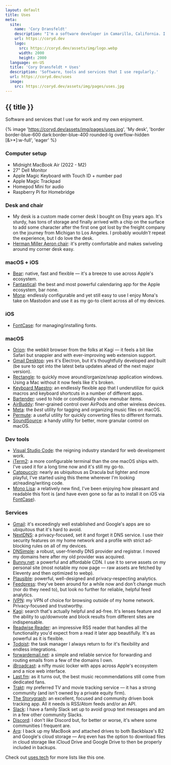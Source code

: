 ```yaml
---
layout: default
title: Uses
meta:
  site:
    name: 'Cory Dransfeldt'
    description: "I'm a software developer in Camarillo, California. I enjoy hanging out with my beautiful family and 4 rescue dogs, technology, automation, music, writing, reading and tv and movies."
    url: https://coryd.dev
    logo:
      src: https://coryd.dev/assets/img/logo.webp
      width: 2000
      height: 2000
  language: en-US
  title: 'Cory Dransfeldt • Uses'
  description: 'Software, tools and services that I use regularly.'
  url: https://coryd.dev/uses
  image:
    src: https://coryd.dev/assets/img/pages/uses.jpg
---
```


<h2
  class="m-0 text-xl font-black leading-tight tracking-normal dark:text-gray-200 md:text-2xl mb-2"
>
  {{ title }}
</h2>

Software and services that I use for work and my own enjoyment.

{% image 'https://coryd.dev/assets/img/pages/uses.jpg', 'My desk', 'border border-blue-600 dark:border-blue-400 rounded-lg overflow-hidden [&>*]:w-full', 'eager' %}

<h3 className="text-xl font-extrabold leading-9 tracking-tight text-gray-900 dark:text-gray-100 sm:text-2xl sm:leading-10 md:text-4xl md:leading-14">Computer setup</h3>

- Midnight MacBook Air (2022 - M2)
- 27" Dell Monitor
- Apple Magic Keyboard with Touch ID + number pad
- Apple Magic Trackpad
- Homepod Mini for audio
- Raspberry Pi for Homebridge

<h3 className="text-xl font-extrabold leading-9 tracking-tight text-gray-900 dark:text-gray-100 sm:text-2xl sm:leading-10 md:text-4xl md:leading-14">Desk and chair</h3>

- My desk is a custom made corner desk I bought on Etsy years ago. It's sturdy, has tons of storage and finally arrived with a chip on the surface to add some character after the first one got lost by the freight company on the journey from Michigan to Los Angeles. I probably _wouldn't_ repeat the experience, but I do love the desk.
- [Herman Miller Aeron chair](https://www.hermanmiller.com/products/seating/office-chairs/aeron-chairs/): it's pretty comfortable and makes swiveling around my corner desk easy.

<h3 className="text-xl font-extrabold leading-9 tracking-tight text-gray-900 dark:text-gray-100 sm:text-2xl sm:leading-10 md:text-4xl md:leading-14">macOS + iOS</h3>

- [Bear](https://bear.app): native, fast and flexible — it's a breeze to use across Apple's ecosystem.
- [Fantastical](https://flexibits.com/fantastical): the best and most powerful calendaring app for the Apple ecosystem, bar none.
- [Mona](https://mastodon.social/@MonaApp): endlessly configurable and yet still easy to use I enjoy Mona's take on Mastodon and use it as my go-to client across all of my devices.

<h3 className="text-xl font-extrabold leading-9 tracking-tight text-gray-900 dark:text-gray-100 sm:text-2xl sm:leading-10 md:text-4xl md:leading-14">iOS</h3>

- [FontCase](https://apps.apple.com/us/app/fontcase-manage-your-type/id1205074470): for managing/installing fonts.

<h3 className="text-xl font-extrabold leading-9 tracking-tight text-gray-900 dark:text-gray-100 sm:text-2xl sm:leading-10 md:text-4xl md:leading-14">macOS</h3>

- [Orion](https://kagi.com/orion/): the webkit browser from the folks at Kagi — it feels a bit like Safari but snappier and with ever-improving web extension support.
- [Gmail Desktop](https://github.com/timche/gmail-desktop): yes it's Electron, but it's thoughtfully developed and built (be sure to opt into the latest beta updates ahead of the next major version).
- [Rectangle](https://rectangleapp.com): to quickly move around/organize/snap application windows. Using a Mac without it now feels like it's broken.
- [Keyboard Maestro](https://www.keyboardmaestro.com): an endlessly flexible app that I underutilize for quick macros and keyboard shortcuts in a number of different apps.
- [Bartender](https://www.macbartender.com): used to hide or conditionally show menubar items.
- [AirBuddy](https://v2.airbuddy.app): finer-grained control over AirPods and other wireless devices.
- [Meta](https://www.nightbirdsevolve.com/meta): the _best_ utility for tagging and organizing music files on macOS.
- [Permute](https://software.charliemonroe.net/permute): a useful utility for quickly converting files to different formats.
- [SoundSource](https://rogueamoeba.com/soundsource): a handy utility for better, more granular control on macOS.

<h3 className="text-xl font-extrabold leading-9 tracking-tight text-gray-900 dark:text-gray-100 sm:text-2xl sm:leading-10 md:text-4xl md:leading-14">Dev tools</h3>

- [Visual Studio Code](https://code.visualstudio.com): the reigning industry standard for web development work.
- [iTerm2](https://iterm2.com): a more configurable terminal than the one macOS ships with. I've used it for a long time now and it's still my go-to.
- [Catppuccin](https://github.com/catppuccin): nearly as ubiquitous as Dracula but lighter and more playful, I've started using this theme wherever I'm looking at/reading/writing code.
- [Mono Lisa](https://monolisa.dev): a relatively new find, I've been enjoying how pleasant and readable this font is (and have even gone so far as to install it on iOS via [FontCase](https://apps.apple.com/us/app/fontcase-manage-your-type/id1205074470)).

<h3 className="text-xl font-extrabold leading-9 tracking-tight text-gray-900 dark:text-gray-100 sm:text-2xl sm:leading-10 md:text-4xl md:leading-14">Services</h3>

- [Gmail](https://www.google.com/gmail/about): it's exceedingly well established and Google's apps are so ubiquitous that it's hard to avoid.
- <a class="plausible-event-name=NextDNS+referral" href="https://nextdns.io/?from=m56mt3z6">NextDNS</a>: a privacy-focused, set it and forget it DNS service. I use their security features on my home network and a profile with strict ad-blocking rules on all of my devices.
- <a class="plausible-event-name=DNSimple+referral" href="https://dnsimple.com/r/3a7cbb9e15df8f">DNSimple</a>: a robust, user-friendly DNS provider and registrar. I moved my domains here after my old provider was acquired.
- <a class="plausible-event-name=bunny+referral" href="https://bunny.net?ref=revw3mehej">Bunny.net</a>: a powerful and affordable CDN. I use it to serve assets on my personal site (most notable my now page — raw assets are fetched by Eleventy and then optimized to webp).
- [Plausible](https://plausible.io): powerful, well-designed and privacy-respecting analytics.
- <a class="plausible-event-name=Feedpress+referral" href="https://feedpress.com/?affid=34370">Feedpress</a>: they've been around for a while now and don't change much (nor do they need to), but look no further for reliable, helpful feed analytics.
- [IVPN](https://www.ivpn.net): my VPN of choice for browsing outside of my home network. Privacy-focused and trustworthy.
- [Kagi](https://kagi.com): search that's actually helpful and ad-free. It's lenses feature and the ability to up/downvote and block results from different sites are indispensable.
- [Readwise Reader](https://readwise.io/read): an impressive RSS reader that handles all the functionality you'd expect from a read it later app beautifully. It's as powerful as it is flexible.
- [Todoist](https://todoist.com): the task manager I always return to for it's flexibility and endless integrations.
- [forwardemail.net](https://forwardemail.net): a simple and reliable service for forwarding and routing emails from a few of the domains I own.
- [iBroadcast](https://ibroadcast.com): a nifty music locker with apps across Apple's ecosystem and a nice web interface.
- [Last.fm](https://last.fm): as it turns out, the best music recommendations still come from dedicated fans.
- [Trakt](https://trakt.tv): my preferred TV and movie tracking service — it has a strong community (and isn't owned by a private equity firm).
- [The Storygraph](https://thestorygraph.com): an excellent, focused and community driven book tracking app. All it needs is RSS/Atom feeds and/or an API.
- [Slack](http://slack.com): I have a family Slack set up to avoid group text messages and am in a few other community Slacks.
- [Discord](http://discord.com): I don't _like_ Discord but, for better or worse, it's where some communities I frequent are.
- [Arq](https://arqbackup.com): I back up my MacBook and attached drives to both Backblaze's B2 and Google's cloud storage — Arq even has the option to download files in cloud storage like iCloud Drive and Google Drive to then be properly included in backups.

Check out [uses.tech](https://uses.tech) for more lists like this one.
